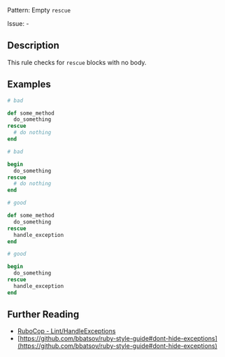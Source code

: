 Pattern: Empty `rescue`

Issue: -

## Description

This rule checks for `rescue` blocks with no body.

## Examples

```ruby
# bad

def some_method
  do_something
rescue
  # do nothing
end
```
```ruby
# bad

begin
  do_something
rescue
  # do nothing
end
```
```ruby
# good

def some_method
  do_something
rescue
  handle_exception
end
```
```ruby
# good

begin
  do_something
rescue
  handle_exception
end
```

## Further Reading

* [RuboCop - Lint/HandleExceptions](https://docs.rubocop.org/rubocop/cops_lint.html#linthandleexceptions)
* [https://github.com/bbatsov/ruby-style-guide#dont-hide-exceptions](https://github.com/bbatsov/ruby-style-guide#dont-hide-exceptions)
